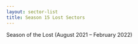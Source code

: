 ```yaml
---
layout: sector-list
title: Season 15 Lost Sectors
---
```


Season of the Lost (August 2021 – February 2022)
 

